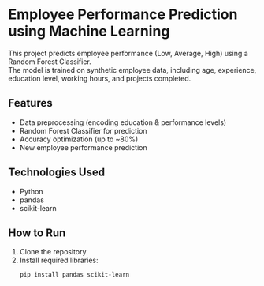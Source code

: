 # Employee Performance Prediction using Machine Learning

This project predicts employee performance (Low, Average, High) using a Random Forest Classifier.  
The model is trained on synthetic employee data, including age, experience, education level, working hours, and projects completed.

## Features
- Data preprocessing (encoding education & performance levels)
- Random Forest Classifier for prediction
- Accuracy optimization (up to ~80%)
- New employee performance prediction

## Technologies Used
- Python
- pandas
- scikit-learn

## How to Run
1. Clone the repository
2. Install required libraries:
   ```bash
   pip install pandas scikit-learn
